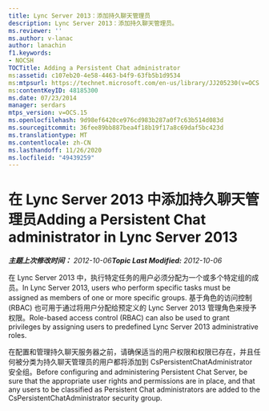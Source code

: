 ```yaml
---
title: Lync Server 2013：添加持久聊天管理员
description: Lync Server 2013：添加持久聊天管理员。
ms.reviewer: ''
ms.author: v-lanac
author: lanachin
f1.keywords:
- NOCSH
TOCTitle: Adding a Persistent Chat administrator
ms:assetid: c107eb20-4e58-4463-b4f9-63fb5b1d9534
ms:mtpsurl: https://technet.microsoft.com/en-us/library/JJ205230(v=OCS.15)
ms:contentKeyID: 48185300
ms.date: 07/23/2014
manager: serdars
mtps_version: v=OCS.15
ms.openlocfilehash: 9d98ef6420ce976cd983b287a0f7c63b514d083d
ms.sourcegitcommit: 36fee89bb887bea4f18b19f17a8c69daf5bc423d
ms.translationtype: MT
ms.contentlocale: zh-CN
ms.lasthandoff: 11/26/2020
ms.locfileid: "49439259"
---
```

# <a name="adding-a-persistent-chat-administrator-in-lync-server-2013"></a><span data-ttu-id="3bbda-103">在 Lync Server 2013 中添加持久聊天管理员</span><span class="sxs-lookup"><span data-stu-id="3bbda-103">Adding a Persistent Chat administrator in Lync Server 2013</span></span>

<div data-xmlns="http://www.w3.org/1999/xhtml">

<div class="topic" data-xmlns="http://www.w3.org/1999/xhtml" data-msxsl="urn:schemas-microsoft-com:xslt" data-cs="https://msdn.microsoft.com/">

<div data-asp="https://msdn2.microsoft.com/asp">



</div>

<div id="mainSection">

<div id="mainBody"><span data-ttu-id="3bbda-104">

<span> </span></span><span class="sxs-lookup"><span data-stu-id="3bbda-104">

<span> </span></span></span>

<span data-ttu-id="3bbda-105">_**主题上次修改时间：** 2012-10-06_</span><span class="sxs-lookup"><span data-stu-id="3bbda-105">_**Topic Last Modified:** 2012-10-06_</span></span>

<span data-ttu-id="3bbda-106">在 Lync Server 2013 中，执行特定任务的用户必须分配为一个或多个特定组的成员。</span><span class="sxs-lookup"><span data-stu-id="3bbda-106">In Lync Server 2013, users who perform specific tasks must be assigned as members of one or more specific groups.</span></span> <span data-ttu-id="3bbda-107">基于角色的访问控制 (RBAC) 也可用于通过将用户分配给预定义的 Lync Server 2013 管理角色来授予权限。</span><span class="sxs-lookup"><span data-stu-id="3bbda-107">Role-based access control (RBAC) can also be used to grant privileges by assigning users to predefined Lync Server 2013 administrative roles.</span></span>

<span data-ttu-id="3bbda-108">在配置和管理持久聊天服务器之前，请确保适当的用户权限和权限已存在，并且任何被分类为持久聊天管理员的用户都将添加到 CsPersistentChatAdministrator 安全组。</span><span class="sxs-lookup"><span data-stu-id="3bbda-108">Before configuring and administering Persistent Chat Server, be sure that the appropriate user rights and permissions are in place, and that any users to be classified as Persistent Chat administrators are added to the CsPersistentChatAdministrator security group.</span></span>

<span data-ttu-id="3bbda-109"></div>

<span> </span>

</div>

</div>

</span><span class="sxs-lookup"><span data-stu-id="3bbda-109"></div>

<span> </span>

</div>

</div>

</span></span></div>

